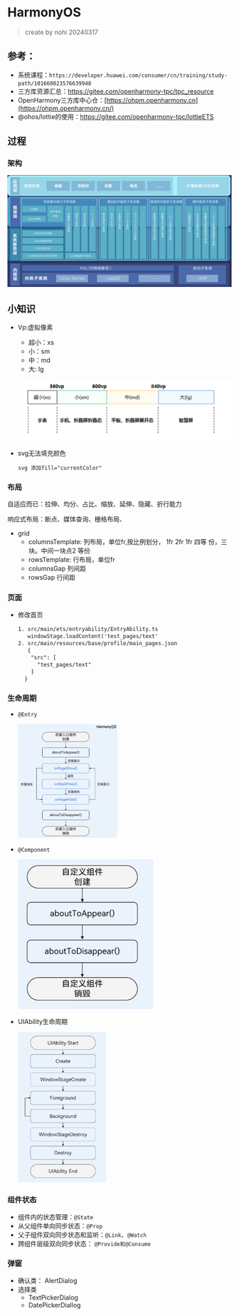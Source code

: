 # HarmonyOS

> create by nohi 20240317

## 参考：

* 系统课程：`https://developer.huawei.com/consumer/cn/training/study-path/101660823576639948`
* 三方库资源汇总：https://gitee.com/openharmony-tpc/tpc_resource
* OpenHarmony三方库中心仓：[https://ohpm.openharmony.cn](https://ohpm.openharmony.cn/)
* @ohos/lottie的使用：https://gitee.com/openharmony-tpc/lottieETS

## 过程

### 架构

![image-20240317164424606](./attach/image-20240317164424606.png)



## 小知识

* Vp:虚拟像素

  * 超小：xs 
  * 小：sm
  * 中：md
  * 大:  lg

  ![image-20240402124950498](./attach/image-20240402124950498.png)

* svg无法填充颜色

  ```
  svg 添加fill="currentColor"
  ```

  



### 布局

自适应而已：拉伸、均分、占比、缩放、延伸、隐藏、折行能力 

响应式布局：断点、媒体查询、栅格布局、

* grid
  * columnsTemplate: 列布局，单位fr,按比例划分， 1fr 2fr 1fr  四等 份，三块。中间一块点2 等份
  * rowsTemplate: 行布局，单位fr 
  * columnsGap 列间距
  * rowsGap 行间距

### 页面

* 修改首页

  ```
  1. src/main/ets/entryability/EntryAbility.ts
     windowStage.loadContent('test_pages/text'
  2. src/main/resources/base/profile/main_pages.json
     {
      "src": [
        "test_pages/text"
      ]
    }
  ```




### 生命周期

* `@Entry`

  <img src="./attach/image-20240407131141433.png" alt="image-20240407131141433" style="zoom: 25%;" />

* `@Component`

  <img src="./attach/image-20240407131300799.png" alt="image-20240407131300799" style="zoom: 33%;" />

* UIAbility生命周期

  <img src="./attach/image-20240407212217203.png" alt="image-20240407212217203" style="zoom:33%;" />



### 组件状态

* 组件内的状态管理：`@State`
* 从父组件单向同步状态：`@Prop`
* 父子组件双向同步状态和监听：`@Link`、`@Watch`
* 跨组件层级双向同步状态： `@Provide和@Consume`

### 弹窗

* 确认类： AlertDialog
* 选择类
  * TextPickerDialog
  * DatePickerDiallog







